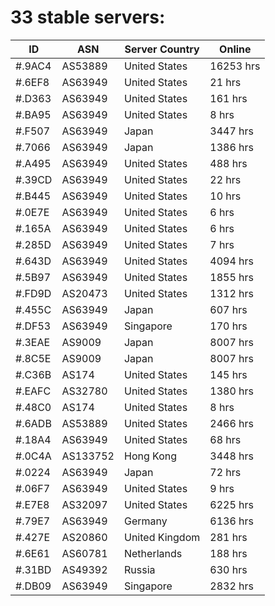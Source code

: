 # 33 stable servers:

| ID | ASN | Server Country | Online |
| ------ | ------ | ------ | ------ |
| #.9AC4 | AS53889 | United States | 16253 hrs |
| #.6EF8 | AS63949 | United States | 21 hrs |
| #.D363 | AS63949 | United States | 161 hrs |
| #.BA95 | AS63949 | United States | 8 hrs |
| #.F507 | AS63949 | Japan | 3447 hrs |
| #.7066 | AS63949 | Japan | 1386 hrs |
| #.A495 | AS63949 | United States | 488 hrs |
| #.39CD | AS63949 | United States | 22 hrs |
| #.B445 | AS63949 | United States | 10 hrs |
| #.0E7E | AS63949 | United States | 6 hrs |
| #.165A | AS63949 | United States | 6 hrs |
| #.285D | AS63949 | United States | 7 hrs |
| #.643D | AS63949 | United States | 4094 hrs |
| #.5B97 | AS63949 | United States | 1855 hrs |
| #.FD9D | AS20473 | United States | 1312 hrs |
| #.455C | AS63949 | Japan | 607 hrs |
| #.DF53 | AS63949 | Singapore | 170 hrs |
| #.3EAE | AS9009 | Japan | 8007 hrs |
| #.8C5E | AS9009 | Japan | 8007 hrs |
| #.C36B | AS174 | United States | 145 hrs |
| #.EAFC | AS32780 | United States | 1380 hrs |
| #.48C0 | AS174 | United States | 8 hrs |
| #.6ADB | AS53889 | United States | 2466 hrs |
| #.18A4 | AS63949 | United States | 68 hrs |
| #.0C4A | AS133752 | Hong Kong | 3448 hrs |
| #.0224 | AS63949 | Japan | 72 hrs |
| #.06F7 | AS63949 | United States | 9 hrs |
| #.E7E8 | AS32097 | United States | 6225 hrs |
| #.79E7 | AS63949 | Germany | 6136 hrs |
| #.427E | AS20860 | United Kingdom | 281 hrs |
| #.6E61 | AS60781 | Netherlands | 188 hrs |
| #.31BD | AS49392 | Russia | 630 hrs |
| #.DB09 | AS63949 | Singapore | 2832 hrs |

